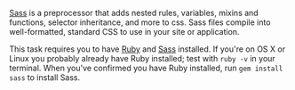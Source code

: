 [Sass](http://sass-lang.com/) is a preprocessor that adds nested rules, variables, mixins and functions, selector inheritance, and more to css. Sass files compile into well-formatted, standard CSS to use in your site or application. 

This task requires you to have [Ruby](http://www.ruby-lang.org/en/downloads/) and [Sass](http://sass-lang.com/download.html) installed. If you're on OS X or Linux you probably already have Ruby installed; test with `ruby -v` in your terminal. When you've confirmed you have Ruby installed, run `gem install sass` to install Sass.
